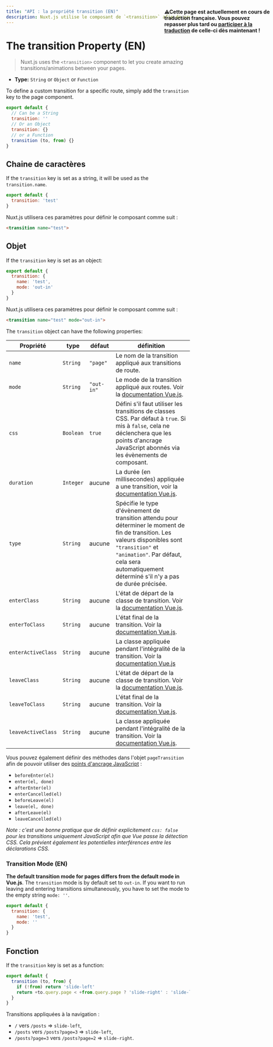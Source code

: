```yaml
---
title: "API : la propriété transition (EN)"
description: Nuxt.js utilise le composant de `<transition>` afin de créer des transitions / animations époustouflantes entre vos pages.
---
```


# The transition Property (EN)

> Nuxt.js uses the `<transition>` component to let you create amazing transitions/animations between your pages.

- **Type:** `String` or `Object` or `Function`

To define a custom transition for a specific route, simply add the `transition` key to the page component.

```js
export default {
  // Can be a String
  transition: ''
  // Or an Object
  transition: {}
  // or a Function
  transition (to, from) {}
}
```

## Chaine de caractères

If the `transition` key is set as a string, it will be used as the `transition.name`.

```js
export default {
  transition: 'test'
}
```

Nuxt.js utilisera ces paramètres pour définir le composant comme suit :

```html
<transition name="test">
```

## Objet

If the `transition` key is set as an object:

```js
export default {
  transition: {
    name: 'test',
    mode: 'out-in'
  }
}
```

Nuxt.js utilisera ces paramètres pour définir le composant comme suit :

```html
<transition name="test" mode="out-in">
```

The `transition` object can have the following properties:

| Propriété          | type      | défaut     | définition                                                                                                                                                                                                                                         |
|--------------------|-----------|------------|----------------------------------------------------------------------------------------------------------------------------------------------------------------------------------------------------------------------------------------------------|
| `name`             | `String`  | `"page"`   | Le nom de la transition appliqué aux transitions de route.                                                                                                                                                                                         |
| `mode`             | `String`  | `"out-in"` | Le mode de la transition appliqué aux routes. Voir la [documentation Vue.js](https://fr.vuejs.org/v2/guide/transitions.html#Les-modes-de-transition).                                                                                              |
| `css`              | `Boolean` | `true`     | Défini s'il faut utiliser les transitions de classes CSS. Par défaut à `true`. Si mis à `false`, cela ne déclenchera que les points d'ancrage JavaScript abonnés via les évènements de composant.                                                       |
| `duration`         | `Integer` | aucune     | La durée (en millisecondes) appliquée a une transition, voir la [documentation Vue.js](https://fr.vuejs.org/v2/guide/transitions.html#Durees-de-transition-explicites).                                                                             |
| `type`             | `String`  | aucune     | Spécifie le type d'évènement de transition attendu pour déterminer le moment de fin de transition. Les valeurs disponibles sont `"transition"` et `"animation"`. Par défaut, cela sera automatiquement déterminé s'il n'y a pas de durée précisée. |
| `enterClass`       | `String`  | aucune     | L'état de départ de la classe de transition. Voir la [documentation Vue.js](https://fr.vuejs.org/v2/guide/transitions.html#Classes-de-transition-personnalisees).                                                                                  |
| `enterToClass`     | `String`  | aucune     | L'état final de la transition. Voir la [documentation Vue.js](https://fr.vuejs.org/v2/guide/transitions.html#Classes-de-transition-personnalisees).                                                                                                |
| `enterActiveClass` | `String`  | aucune     | La classe appliquée pendant l'intégralité de la transition. Voir la [documentation Vue.js](https://fr.vuejs.org/v2/guide/transitions.html#Classes-de-transition-personnalisees)                                                                    |
| `leaveClass`       | `String`  | aucune     | L'état de départ de la classe de transition. Voir la [documentation Vue.js](https://fr.vuejs.org/v2/guide/transitions.html#Classes-de-transition-personnalisees).                                                                                  |
| `leaveToClass`     | `String`  | aucune     | L'état final de la transition. Voir la [documentation Vue.js](https://fr.vuejs.org/v2/guide/transitions.html#Classes-de-transition-personnalisees).                                                                                                |
| `leaveActiveClass` | `String`  | aucune     | La classe appliquée pendant l'intégralité de la transition. Voir la [documentation Vue.js](https://fr.vuejs.org/v2/guide/transitions.html#Classes-de-transition-personnalisees).                                                                   |

Vous pouvez également définir des méthodes dans l'objet `pageTransition` afin de pouvoir utiliser des [points d'ancrage JavaScript](https://fr.vuejs.org/v2/guide/transitions.html#JavaScript-Hooks) :

- `beforeEnter(el)`
- `enter(el, done)`
- `afterEnter(el)`
- `enterCancelled(el)`
- `beforeLeave(el)`
- `leave(el, done)`
- `afterLeave(el)`
- `leaveCancelled(el)`

*Note : c'est une bonne pratique que de définir explicitement `css: false` pour les transitions uniquement JavaScript afin que Vue passe la détection CSS. Cela prévient également les potentielles interférences entre les déclarations CSS.*

### Transition Mode (EN)

**The default transition mode for pages differs from the default mode in Vue.js**. The `transition` mode is by default set to `out-in`. If you want to run leaving and entering transitions simultaneously, you have to set the mode to the empty string `mode: ''`. 

```js
export default {
  transition: {
    name: 'test',
    mode: ''
  }
}
```

## Fonction

If the `transition` key is set as a function:

```js
export default {
  transition (to, from) {
    if (!from) return 'slide-left'
    return +to.query.page < +from.query.page ? 'slide-right' : 'slide-left'
  }
}
```

Transitions appliquées à la navigation :

- `/` vers `/posts` => `slide-left`,
- `/posts` vers `/posts?page=3` => `slide-left`,
- `/posts?page=3` vers `/posts?page=2` => `slide-right`.

<p style="width: 294px;position: fixed; top : 64px; right: 4px;" class="Alert Alert--orange"><strong>⚠Cette page est actuellement en cours de traduction française. Vous pouvez repasser plus tard ou <a href="https://github.com/vuejs-fr/nuxt" target="_blank">participer à la traduction</a> de celle-ci dès maintenant !</strong></p>

